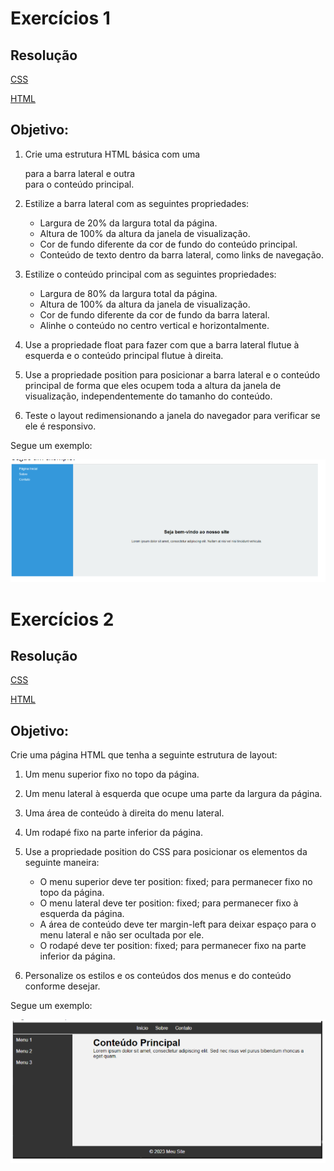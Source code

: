 # Exercícios 1

## Resolução

[CSS](https://github.com/thaisconto/Curso-ADS/blob/main/JavaScript_Web/Listas/Lista6/exercicio1.css)

[HTML](https://github.com/thaisconto/Curso-ADS/blob/main/JavaScript_Web/Listas/Lista6/exercicio1.html)

## Objetivo:

1. Crie uma estrutura HTML básica com uma <div> para a barra lateral e outra <div> para o conteúdo principal.

2. Estilize a barra lateral com as seguintes propriedades: 
    - Largura de 20% da largura total da página.
    - Altura de 100% da altura da janela de visualização.
    - Cor de fundo diferente da cor de fundo do conteúdo principal.
    - Conteúdo de texto dentro da barra lateral, como links de navegação.

3. Estilize o conteúdo principal com as seguintes propriedades:
    - Largura de 80% da largura total da página.
    - Altura de 100% da altura da janela de visualização.
    - Cor de fundo diferente da cor de fundo da barra lateral.
    - Alinhe o conteúdo no centro vertical e horizontalmente.

4. Use a propriedade float para fazer com que a barra lateral flutue à esquerda e o conteúdo principal flutue à direita.

5. Use a propriedade position para posicionar a barra lateral e o conteúdo principal de forma que eles ocupem toda a altura da janela de visualização, independentemente do
tamanho do conteúdo.

6. Teste o layout redimensionando a janela do navegador para verificar se ele é responsivo.

Segue um exemplo:

<img src = print1.png>

# Exercícios 2

## Resolução

[CSS](https://github.com/thaisconto/Curso-ADS/blob/main/JavaScript_Web/Listas/Lista6/exercicio2.css)

[HTML](https://github.com/thaisconto/Curso-ADS/blob/main/JavaScript_Web/Listas/Lista6/exercicio2.html)

## Objetivo:

Crie uma página HTML que tenha a seguinte estrutura de layout:

1. Um menu superior fixo no topo da página.

2. Um menu lateral à esquerda que ocupe uma parte da largura da página.

3. Uma área de conteúdo à direita do menu lateral.

4. Um rodapé fixo na parte inferior da página.

5. Use a propriedade position do CSS para posicionar os elementos da seguinte maneira:
    - O menu superior deve ter position: fixed; para permanecer fixo no topo da página.
    - O menu lateral deve ter position: fixed; para permanecer fixo à esquerda da página.
    - A área de conteúdo deve ter margin-left para deixar espaço para o menu lateral e não ser ocultada por ele.
    - O rodapé deve ter position: fixed; para permanecer fixo na parte inferior da página.

6. Personalize os estilos e os conteúdos dos menus e do conteúdo conforme desejar.

Segue um exemplo:

<img src = print2.png>
